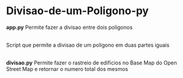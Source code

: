# Divisao-de-um-Poligono-py

<p><b>app.py</b> Permite fazer a divisao entre dois poligonos</p>
<br>
Script que permite a divisao de um poligono em duas partes iguais
<br>
<br>
<p><b>divisao.py</b> Permite fazer o rastreio de edificios no Base Map do Open Street Map e retornar o numero total dos mesmos</p>

